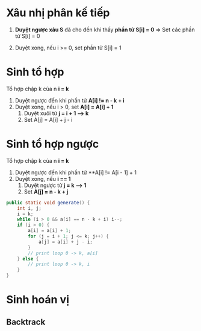 # Xâu nhị phân kế tiếp
1. **Duyệt ngược xâu S** đã cho đến khi thấy **phần tử S[i] = 0**
=> Set các phần tử S[i] = 0

2. Duyệt xong, nếu i >= 0, set phần tử S[i] = 1

# Sinh tổ hợp

Tổ hợp chập k của n
**i = k**
1. Duyệt ngược đến khi phần tử **A[i] != n - k + i**
2. Duyệt xong, nếu i > 0, set **A[i] = A[i] + 1**
	1. Duyệt xuôi từ **j = i + 1 --> k**
	2. Set A[j] = A[i] + j - i

# Sinh tổ hợp ngược

Tổ hợp chập k của n
**i = k**
1. Duyệt ngược đến khi phần tử **A[i] != A[i - 1] + 1
2. Duyệt xong, nếu **i == 1**
	1. Duyệt ngược từ **j = k --> 1**
	2. Set **A[j] = n - k + j**

``` java
public static void generate() {  
    int i, j;  
    i = k;  
    while (i > 0 && a[i] == n - k + i) i--;  
    if (i > 0) {  
        a[i] = a[i] + 1;  
        for (j = i + 1; j <= k; j++) {  
            a[j] = a[i] + j - i;  
        }  
        // print loop 0 -> k, a[i]  
    } else {  
        // print loop 0 -> k, i  
    }  
}
```
# Sinh hoán vị 
## Backtrack

